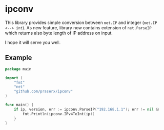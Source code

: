 # ipconv

This library provides simple conversion between `net.IP` and integer (`net.IP <--> int`). As new feature, library now contains extension of `net.ParseIP` which returns also byte length of IP address on input.

I hope it will serve you well.

## Example

```go
package main

import (
    "fmt"
    "net"
    "github.com/praserx/ipconv"
)

func main() {
    if ip, version, err := ipconv.ParseIP("192.168.1.1"); err != nil && version == 4 {
        fmt.Println(ipconv.IPv4ToInt(ip))
    }
}
```
